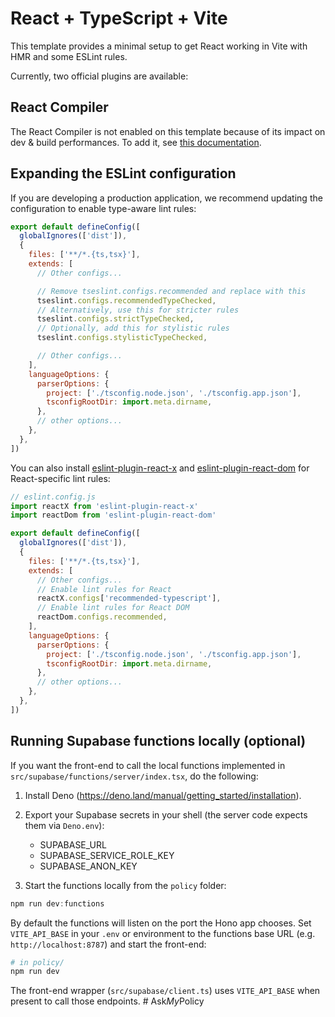 # React + TypeScript + Vite

This template provides a minimal setup to get React working in Vite with HMR and some ESLint rules.

Currently, two official plugins are available:


## React Compiler

The React Compiler is not enabled on this template because of its impact on dev & build performances. To add it, see [this documentation](https://react.dev/learn/react-compiler/installation).

## Expanding the ESLint configuration

If you are developing a production application, we recommend updating the configuration to enable type-aware lint rules:

```js
export default defineConfig([
  globalIgnores(['dist']),
  {
    files: ['**/*.{ts,tsx}'],
    extends: [
      // Other configs...

      // Remove tseslint.configs.recommended and replace with this
      tseslint.configs.recommendedTypeChecked,
      // Alternatively, use this for stricter rules
      tseslint.configs.strictTypeChecked,
      // Optionally, add this for stylistic rules
      tseslint.configs.stylisticTypeChecked,

      // Other configs...
    ],
    languageOptions: {
      parserOptions: {
        project: ['./tsconfig.node.json', './tsconfig.app.json'],
        tsconfigRootDir: import.meta.dirname,
      },
      // other options...
    },
  },
])
```

You can also install [eslint-plugin-react-x](https://github.com/Rel1cx/eslint-react/tree/main/packages/plugins/eslint-plugin-react-x) and [eslint-plugin-react-dom](https://github.com/Rel1cx/eslint-react/tree/main/packages/plugins/eslint-plugin-react-dom) for React-specific lint rules:

```js
// eslint.config.js
import reactX from 'eslint-plugin-react-x'
import reactDom from 'eslint-plugin-react-dom'

export default defineConfig([
  globalIgnores(['dist']),
  {
    files: ['**/*.{ts,tsx}'],
    extends: [
      // Other configs...
      // Enable lint rules for React
      reactX.configs['recommended-typescript'],
      // Enable lint rules for React DOM
      reactDom.configs.recommended,
    ],
    languageOptions: {
      parserOptions: {
        project: ['./tsconfig.node.json', './tsconfig.app.json'],
        tsconfigRootDir: import.meta.dirname,
      },
      // other options...
    },
  },
])
```

## Running Supabase functions locally (optional)

If you want the front-end to call the local functions implemented in `src/supabase/functions/server/index.tsx`, do the following:

1. Install Deno (https://deno.land/manual/getting_started/installation).
2. Export your Supabase secrets in your shell (the server code expects them via `Deno.env`):

   - SUPABASE_URL
   - SUPABASE_SERVICE_ROLE_KEY
   - SUPABASE_ANON_KEY

3. Start the functions locally from the `policy` folder:

```powershell
npm run dev:functions
```

By default the functions will listen on the port the Hono app chooses. Set `VITE_API_BASE` in your `.env` or environment to the functions base URL (e.g. `http://localhost:8787`) and start the front-end:

```powershell
# in policy/
npm run dev
```

The front-end wrapper (`src/supabase/client.ts`) uses `VITE_API_BASE` when present to call those endpoints.
#   A s k _ M y _ P o l i c y 
 
 